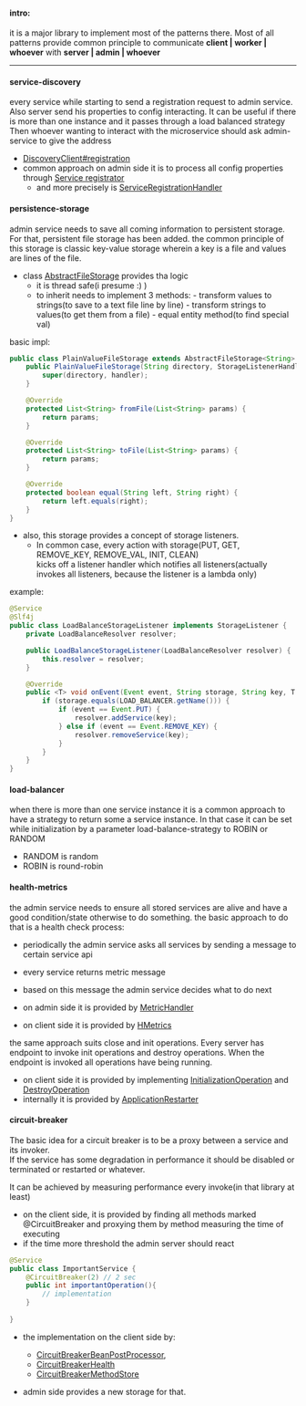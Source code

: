 #### intro:
it is a major library to implement most of the patterns there. 
Most of all patterns provide common principle to communicate **client | worker | whoever** with **server | admin |  whoever**

---

#### service-discovery
every service while starting to send a registration request to admin service. Also server send his properties to config interacting.
It can be useful if there is more than one instance and it passes through a load balanced strategy
Then whoever wanting to interact with the microservice should ask admin-service to give the address
- [DiscoveryClient#registration](src/main/java/ie/home/msa/sandbox/discovery/client/DiscoveryClient.java)
- common approach on admin side it is to process all config properties through [Service registrator](src/main/java/ie/home/msa/sandbox/discovery/server/ServiceRegistrator.java)
  - and more precisely is [ServiceRegistrationHandler](src/main/java/ie/home/msa/sandbox/discovery/server/ServiceRegistrationHandler.java) 
  
#### persistence-storage
admin service needs to save all coming information to persistent storage. For that, persistent file storage has been added.
the common principle of this storage is classic key-value storage wherein a key is a file and values are lines of the file.
- class [AbstractFileStorage](src/main/java/ie/home/msa/sandbox/discovery/server/AbstractFileStorage.java) provides tha logic
  - it is thread safe(i presume :) )
  - to inherit needs to implement 3 methods:
         - transform values to strings(to save to a text file line by line)
         - transform strings to values(to get them from a file)
         - equal entity method(to find special val)

basic impl:         
```java
public class PlainValueFileStorage extends AbstractFileStorage<String> {
    public PlainValueFileStorage(String directory, StorageListenerHandler handler) {
        super(directory, handler);
    }

    @Override
    protected List<String> fromFile(List<String> params) {
        return params;
    }

    @Override
    protected List<String> toFile(List<String> params) {
        return params;
    }

    @Override
    protected boolean equal(String left, String right) {
        return left.equals(right);
    }
}

```
- also, this storage provides a concept of storage listeners. 
  - In common case, every action with storage(PUT, GET, REMOVE_KEY, REMOVE_VAL, INIT, CLEAN)\
kicks off a listener handler which notifies all listeners(actually invokes all listeners, because the listener is a lambda only)
    
  
example:
```java
@Service
@Slf4j
public class LoadBalanceStorageListener implements StorageListener {
    private LoadBalanceResolver resolver;

    public LoadBalanceStorageListener(LoadBalanceResolver resolver) {
        this.resolver = resolver;
    }

    @Override
    public <T> void onEvent(Event event, String storage, String key, T val) {
        if (storage.equals(LOAD_BALANCER.getName())) {
            if (event == Event.PUT) {
                resolver.addService(key);
            } else if (event == Event.REMOVE_KEY) {
                resolver.removeService(key);
            }
        }
    }
}
```  

#### load-balancer  
when there is more than one service instance it is a common approach to have a strategy to return some a service instance.
In that case it can be set while initialization by a parameter load-balance-strategy to ROBIN or RANDOM
- RANDOM is random
- ROBIN is round-robin

#### health-metrics
the admin service needs to ensure all stored services are alive and have a good condition/state otherwise to do something.
the basic approach to do that is a health check process:
 - periodically the admin service asks all services by sending a message to certain service api
 - every service returns metric message
 - based on this message the admin service decides what to do next

- on admin side it is provided by [MetricHandler](src/main/java/ie/home/msa/sandbox/discovery/server/MetricHandler.java)
- on client side it is provided by [HMetrics](src/main/java/ie/home/msa/sandbox/discovery/server/MetricHandler.java)

the same approach suits close and init operations. Every server has endpoint to invoke init operations and destroy operations. When the endpoint is invoked all operations have being running.
- on client side it is provided by implementing [InitializationOperation](src/main/java/ie/home/msa/sandbox/discovery/client/InitializationOperation.java) and [DestroyOperation](src/main/java/ie/home/msa/sandbox/discovery/client/DestroyOperation.java)
- internally it is provided by [ApplicationRestarter](src/main/java/ie/home/msa/sandbox/discovery/client/ApplicationRestarter.java)

#### circuit-breaker
The basic idea for a circuit breaker is to be a proxy between a service and its invoker.\
If the service has some degradation in performance it should be disabled or terminated or restarted or whatever.

It can be achieved by measuring performance every invoke(in that library at least)
- on the client side, it is provided by finding all methods marked @CircuitBreaker and proxying them by method measuring the time of executing
- if the time more threshold the admin server should react
```java
@Service
public class ImportantService {
    @CircuitBreaker(2) // 2 sec
    public int importantOperation(){
        // implementation
    }
 
}
```
- the implementation on the client side by:
   - [CircuitBreakerBeanPostProcessor](src/main/java/ie/home/msa/sandbox/discovery/client/CircuitBreakerBeanPostProcessor.java),
   - [CircuitBreakerHealth](src/main/java/ie/home/msa/sandbox/discovery/client/CircuitBreakerHealth.java)
   - [CircuitBreakerMethodStore](src/main/java/ie/home/msa/sandbox/discovery/client/CircuitBreakerMethodStore.java)

- admin side provides a new storage for that.